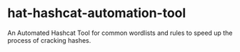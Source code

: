 # hat-hashcat-automation-tool
An Automated Hashcat Tool for common wordlists and rules to speed up the process of cracking hashes.
